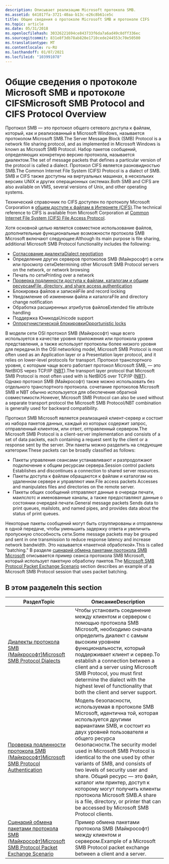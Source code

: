 ```yaml
---
description: Описывает реализацию Microsoft протокола SMB.
ms.assetid: 641017fa-3721-40aa-b13c-e26c8b61ce5c
title: Общие сведения о протоколе Microsoft SMB и протоколе CIFS
ms.topic: article
ms.date: 05/31/2018
ms.openlocfilehash: 30326221694ce843733f6da7a6ad49c8dff336ec
ms.sourcegitcommit: 831e8f3db78ab820e1710cede244553c70e50500
ms.translationtype: MT
ms.contentlocale: ru-RU
ms.lasthandoff: 01/07/2021
ms.locfileid: "103991078"
---
```

# <a name="microsoft-smb-protocol-and-cifs-protocol-overview"></a><span data-ttu-id="70450-103">Общие сведения о протоколе Microsoft SMB и протоколе CIFS</span><span class="sxs-lookup"><span data-stu-id="70450-103">Microsoft SMB Protocol and CIFS Protocol Overview</span></span>

<span data-ttu-id="70450-104">Протокол SMB — это протокол общего сетевого доступа к файлам, который, как и реализованный в Microsoft Windows, называется протоколом Microsoft SMB.</span><span class="sxs-lookup"><span data-stu-id="70450-104">The Server Message Block (SMB) Protocol is a network file sharing protocol, and as implemented in Microsoft Windows is known as Microsoft SMB Protocol.</span></span> <span data-ttu-id="70450-105">Набор пакетов сообщений, определяющих конкретную версию протокола, называется диалектом.</span><span class="sxs-lookup"><span data-stu-id="70450-105">The set of message packets that defines a particular version of the protocol is called a dialect.</span></span> <span data-ttu-id="70450-106">Протокол CIFS является разновидностью SMB.</span><span class="sxs-lookup"><span data-stu-id="70450-106">The Common Internet File System (CIFS) Protocol is a dialect of SMB.</span></span> <span data-ttu-id="70450-107">SMB и CIFS также доступны на виртуальных машинах, в нескольких версиях UNIX и других операционных системах.</span><span class="sxs-lookup"><span data-stu-id="70450-107">Both SMB and CIFS are also available on VMS, several versions of Unix, and other operating systems.</span></span>

<span data-ttu-id="70450-108">Технический справочник по CIFS доступен по протоколу Microsoft Corporation в [общем доступе к файлам в Интернете (CIFS)](/openspecs/windows_protocols/ms-cifs/d416ff7c-c536-406e-a951-4f04b2fd1d2b).</span><span class="sxs-lookup"><span data-stu-id="70450-108">The technical reference to CIFS is available from Microsoft Corporation at [Common Internet File System (CIFS) File Access Protocol](/openspecs/windows_protocols/ms-cifs/d416ff7c-c536-406e-a951-4f04b2fd1d2b).</span></span>

<span data-ttu-id="70450-109">Хотя основной целью является совместное использование файлов, дополнительные функциональные возможности протокола SMB Microsoft включают следующее:</span><span class="sxs-lookup"><span data-stu-id="70450-109">Although its main purpose is file sharing, additional Microsoft SMB Protocol functionality includes the following:</span></span>

-   [<span data-ttu-id="70450-110">Согласование диалекта</span><span class="sxs-lookup"><span data-stu-id="70450-110">Dialect negotiation</span></span>](microsoft-smb-protocol-dialects.md)
-   <span data-ttu-id="70450-111">Определение других серверов протоколов SMB (Майкрософт) в сети или просмотр сети</span><span class="sxs-lookup"><span data-stu-id="70450-111">Determining other Microsoft SMB Protocol servers on the network, or network browsing</span></span>
-   <span data-ttu-id="70450-112">Печать по сети</span><span class="sxs-lookup"><span data-stu-id="70450-112">Printing over a network</span></span>
-   [<span data-ttu-id="70450-113">Проверка подлинности доступа к файлам, каталогам и общим ресурсам</span><span class="sxs-lookup"><span data-stu-id="70450-113">File, directory, and share access authentication</span></span>](microsoft-smb-protocol-authentication.md)
-   <span data-ttu-id="70450-114">Блокировка файлов и записей</span><span class="sxs-lookup"><span data-stu-id="70450-114">File and record locking</span></span>
-   <span data-ttu-id="70450-115">Уведомление об изменении файла и каталога</span><span class="sxs-lookup"><span data-stu-id="70450-115">File and directory change notification</span></span>
-   <span data-ttu-id="70450-116">Обработка расширенных атрибутов файлов</span><span class="sxs-lookup"><span data-stu-id="70450-116">Extended file attribute handling</span></span>
-   <span data-ttu-id="70450-117">Поддержка Юникода</span><span class="sxs-lookup"><span data-stu-id="70450-117">Unicode support</span></span>
-   [<span data-ttu-id="70450-118">Оппортунистической блокировки</span><span class="sxs-lookup"><span data-stu-id="70450-118">Opportunistic locks</span></span>](opportunistic-locks.md)

<span data-ttu-id="70450-119">В модели сети OSI протокол SMB (Майкрософт) чаще всего используется в качестве уровня приложения или протокола уровня представления, а также использует протоколы более низкого уровня для передачи.</span><span class="sxs-lookup"><span data-stu-id="70450-119">In the OSI networking model, Microsoft SMB Protocol is most often used as an Application layer or a Presentation layer protocol, and it relies on lower-level protocols for transport.</span></span> <span data-ttu-id="70450-120">Протокол транспортного уровня, с которым чаще всего работает протокол Microsoft SMB, — это NetBIOS через TCP/IP ([NBT](/previous-versions//bb870909(v=vs.85))).</span><span class="sxs-lookup"><span data-stu-id="70450-120">The transport layer protocol that Microsoft SMB Protocol is most often used with is NetBIOS over TCP/IP ([NBT](/previous-versions//bb870909(v=vs.85))).</span></span> <span data-ttu-id="70450-121">Однако протокол SMB (Майкрософт) также можно использовать без отдельного транспортного протокола. сочетание протоколов Microsoft SMB и NBT обычно используется для обеспечения обратной совместимости.</span><span class="sxs-lookup"><span data-stu-id="70450-121">However, Microsoft SMB Protocol can also be used without a separate transport protocol the Microsoft SMB Protocol/NBT combination is generally used for backward compatibility.</span></span>

<span data-ttu-id="70450-122">Протокол SMB Microsoft является реализацией клиент-сервер и состоит из набора пакетов данных, каждый из которых содержит запрос, отправленный клиентом, или ответ, отправленный сервером.</span><span class="sxs-lookup"><span data-stu-id="70450-122">The Microsoft SMB Protocol is a client-server implementation and consists of a set of data packets, each containing a request sent by the client or a response sent by the server.</span></span> <span data-ttu-id="70450-123">Эти пакеты можно разделить на следующие категории:</span><span class="sxs-lookup"><span data-stu-id="70450-123">These packets can be broadly classified as follows:</span></span>

-   <span data-ttu-id="70450-124">Пакеты управления сеансами устанавливают и разпродолжают подключение к общим ресурсам сервера.</span><span class="sxs-lookup"><span data-stu-id="70450-124">Session control packets Establishes and discontinues a connection to shared server resources.</span></span>
-   <span data-ttu-id="70450-125">Пакеты доступа к файлам обращаются к файлам и каталогам на удаленном сервере и управляют ими.</span><span class="sxs-lookup"><span data-stu-id="70450-125">File access packets Accesses and manipulates files and directories on the remote server.</span></span>
-   <span data-ttu-id="70450-126">Пакеты общих сообщений отправляют данные в очереди печати, маилслотс и именованные каналы, а также предоставляют данные о состоянии очередей печати.</span><span class="sxs-lookup"><span data-stu-id="70450-126">General message packets Sends data to print queues, mailslots, and named pipes, and provides data about the status of print queues.</span></span>

<span data-ttu-id="70450-127">Некоторые пакеты сообщений могут быть сгруппированы и отправлены в одной передаче, чтобы уменьшить задержку ответа и увеличить пропускную способность сети.</span><span class="sxs-lookup"><span data-stu-id="70450-127">Some message packets may be grouped and sent in one transmission to reduce response latency and increase network bandwidth.</span></span> <span data-ttu-id="70450-128">Это называется «пакетной обработкой».</span><span class="sxs-lookup"><span data-stu-id="70450-128">This is called "batching."</span></span> <span data-ttu-id="70450-129">В разделе [сценарий обмена пакетами протокола SMB Microsoft](microsoft-smb-protocol-packet-exchange-scenario.md) описывается пример сеанса протокола SMB Microsoft, который использует пакетную обработку пакетов.</span><span class="sxs-lookup"><span data-stu-id="70450-129">The [Microsoft SMB Protocol Packet Exchange Scenario](microsoft-smb-protocol-packet-exchange-scenario.md) section describes an example of a Microsoft SMB Protocol session that uses packet batching.</span></span>

## <a name="in-this-section"></a><span data-ttu-id="70450-130">В этом разделе</span><span class="sxs-lookup"><span data-stu-id="70450-130">In this section</span></span>



| <span data-ttu-id="70450-131">Раздел</span><span class="sxs-lookup"><span data-stu-id="70450-131">Topic</span></span>                                                                                                             | <span data-ttu-id="70450-132">Описание</span><span class="sxs-lookup"><span data-stu-id="70450-132">Description</span></span>                                                                                                                                                                                                                                                                 |
|-------------------------------------------------------------------------------------------------------------------|-----------------------------------------------------------------------------------------------------------------------------------------------------------------------------------------------------------------------------------------------------------------------------|
| [<span data-ttu-id="70450-133">Диалекты протокола SMB (Майкрософт)</span><span class="sxs-lookup"><span data-stu-id="70450-133">Microsoft SMB Protocol Dialects</span></span>](microsoft-smb-protocol-dialects.md)<br/>                                 | <span data-ttu-id="70450-134">Чтобы установить соединение между клиентом и сервером с помощью протокола SMB Microsoft, необходимо сначала определить диалект с самым высоким уровнем функциональности, который поддерживает клиент и сервер.</span><span class="sxs-lookup"><span data-stu-id="70450-134">To establish a connection between a client and a server using Microsoft SMB Protocol, you must first determine the dialect with the highest level of functionality that both the client and server support.</span></span><br/>                                                      |
| [<span data-ttu-id="70450-135">Проверка подлинности протокола SMB (Майкрософт)</span><span class="sxs-lookup"><span data-stu-id="70450-135">Microsoft SMB Protocol Authentication</span></span>](microsoft-smb-protocol-authentication.md)<br/>                     | <span data-ttu-id="70450-136">Модель безопасности, используемая в протоколе SMB Microsoft, идентична той, которая используется другими вариантами SMB, и состоит из двух уровней пользователя и общего ресурса безопасности.</span><span class="sxs-lookup"><span data-stu-id="70450-136">The security model used in Microsoft SMB Protocol is identical to the one used by other variants of SMB, and consists of two levels of security user and share.</span></span> <span data-ttu-id="70450-137">Общий ресурс — это файл, каталог или принтер, доступ к которому могут получить клиенты протокола Microsoft SMB.</span><span class="sxs-lookup"><span data-stu-id="70450-137">A share is a file, directory, or printer that can be accessed by Microsoft SMB Protocol clients.</span></span><br/> |
| [<span data-ttu-id="70450-138">Сценарий обмена пакетами протокола SMB (Майкрософт)</span><span class="sxs-lookup"><span data-stu-id="70450-138">Microsoft SMB Protocol Packet Exchange Scenario</span></span>](microsoft-smb-protocol-packet-exchange-scenario.md)<br/> | <span data-ttu-id="70450-139">Пример обмена пакетами протокола SMB (Майкрософт) между клиентом и сервером.</span><span class="sxs-lookup"><span data-stu-id="70450-139">Example of a Microsoft SMB Protocol packet exchange between a client and a server.</span></span><br/>                                                                                                                                                                               |



 

 

